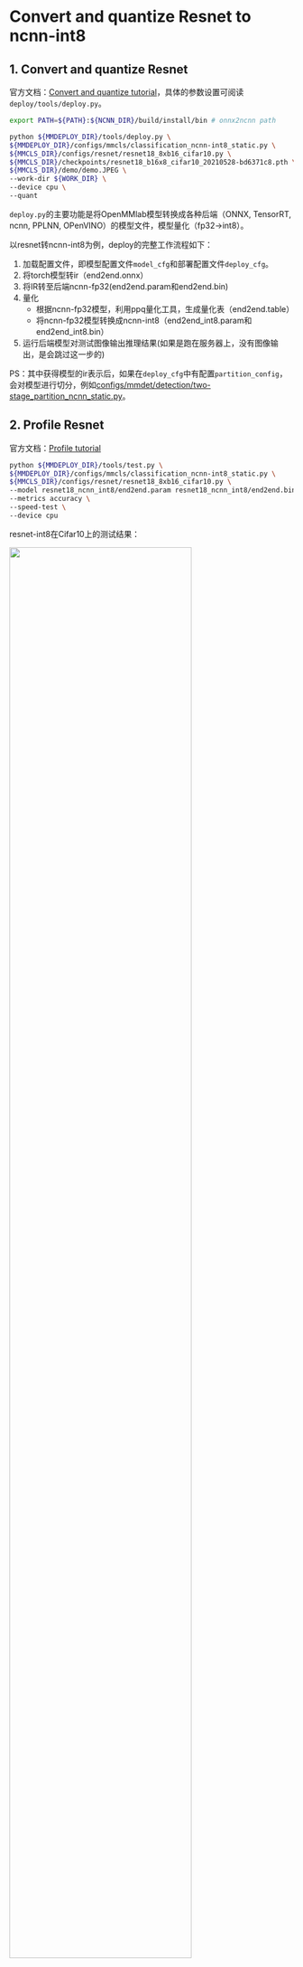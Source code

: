 # Convert and quantize Resnet to ncnn-int8

## 1. Convert and quantize Resnet

官方文档：[Convert and quantize tutorial](https://github.com/open-mmlab/mmdeploy/blob/master/docs/zh_cn/02-how-to-run/quantize_model.md)，具体的参数设置可阅读`deploy/tools/deploy.py`。

```bash
export PATH=${PATH}:${NCNN_DIR}/build/install/bin # onnx2ncnn path

python ${MMDEPLOY_DIR}/tools/deploy.py \
${MMDEPLOY_DIR}/configs/mmcls/classification_ncnn-int8_static.py \
${MMCLS_DIR}/configs/resnet/resnet18_8xb16_cifar10.py \
${MMCLS_DIR}/checkpoints/resnet18_b16x8_cifar10_20210528-bd6371c8.pth \
${MMCLS_DIR}/demo/demo.JPEG \
--work-dir ${WORK_DIR} \
--device cpu \
--quant
```

`deploy.py`的主要功能是将OpenMMlab模型转换成各种后端（ONNX, TensorRT, ncnn, PPLNN, OPenVINO）的模型文件，模型量化（fp32->int8）。

以resnet转ncnn-int8为例，deploy的完整工作流程如下：
1. 加载配置文件，即模型配置文件`model_cfg`和部署配置文件`deploy_cfg`。
2. 将torch模型转ir（end2end.onnx）
3. 将IR转至后端ncnn-fp32(end2end.param和end2end.bin)
4. 量化
    - 根据ncnn-fp32模型，利用ppq量化工具，生成量化表（end2end.table）
    - 将ncnn-fp32模型转换成ncnn-int8（end2end_int8.param和end2end_int8.bin）
5. 运行后端模型对测试图像输出推理结果(如果是跑在服务器上，没有图像输出，是会跳过这一步的)


PS：其中获得模型的ir表示后，如果在`deploy_cfg`中有配置`partition_config`，会对模型进行切分，例如[configs/mmdet/detection/two-stage_partition_ncnn_static.py](https://github.com/open-mmlab/mmdeploy/blob/master/configs/mmdet/detection/two-stage_partition_ncnn_static.py)。

## 2. Profile Resnet

官方文档：[Profile tutorial](https://github.com/open-mmlab/mmdeploy/blob/master/docs/zh_cn/02-how-to-run/profile_model.md)

```bash
python ${MMDEPLOY_DIR}/tools/test.py \
${MMDEPLOY_DIR}/configs/mmcls/classification_ncnn-int8_static.py \
${MMCLS_DIR}/configs/resnet/resnet18_8xb16_cifar10.py \
--model resnet18_ncnn_int8/end2end.param resnet18_ncnn_int8/end2end.bin \
--metrics accuracy \
--speed-test \
--device cpu
```

resnet-int8在Cifar10上的测试结果：

<left><img src="images/resnet18_ncnn_int8_cifar10.png" width="80%"></left>

resnet-fp32在Cifar10上的测试结果：
<left><img src="images/resnet18_ncnn_fp32_cifar10.png" width="80%"></left>

<table width=600 border=1>
<tr align=center> <td> Model </td> <td> dataset </td> <td> fp32 top-1 (%) </td> <td> fp32 FPS </td> <td> int8 top-1 (%) </td> <td> int8 FPS </td> </tr>
<tr align=center> <td> Resnet18 </td> <td> Cifar10 </td> <td> 94.82 </td> <td> 134.50 </td> <td> 94.80 </td> <td> 176.30 </td> </tr>
</table>

resnet18在量化后，cifar10上的精度下降0.2个点，但是FPS增加了将近31%。

官方提供的[benchmark](https://github.com/open-mmlab/mmdeploy/blob/master/docs/zh_cn/03-benchmark/quantization.md)：

<left><img src="images/resnet18_ncnn_benchmark.png" width="60%"></left>

## 3. Operation Rewriting

参考：
[记录 mmdeploy 部署 ViT 到 ncnn](https://zhuanlan.zhihu.com/p/505481568)

### 3.1 解决算子不匹配的问题

无论是将Pytorch模型转ONNX模型，还是在将ONNX模型转NCNN模型的过程中，都可能会遇到不同推理框架下算子不匹配的问题。

例如在将ViT模型部署至ncnn的过程中，ONNX是不支持`MultiheadAttention`这个算子的，但是ncnn支持。

- [onnx算子表](https://github.com/onnx/onnx/blob/main/docs/Operators.md)
- [ncnn算子表](https://github.com/Tencent/ncnn/blob/master/docs/developer-guide/operators.md#multiheadattention:~:text=support_inplace-,MultiHeadAttention,-split%20q%20k)

首先看`mmcls/backbones/vision_transformer.py`，在`TransformerEncoderLayer`的定义中使用了`MultiheadAttention`操作。

`MultiheadAttention`的具体实现位于`mmcls/models/utils/attention.py`。

由于ONNX不支持`MultiheadAttention`这个算子，在torch2onnx的时候，会将其拆开。然而在ncnn中是有这个算子的，所以要在要将`MultiheadAttention`打包成一个算子转成的onnx模型。

在[mmdeploy-tutorial](https://github.com/open-mmlab/mmdeploy/blob/master/docs/zh_cn/05-tutorial/04_onnx_custom_op.md#%E8%87%AA%E5%AE%9A%E4%B9%89-onnx-%E7%AE%97%E5%AD%90)中介绍了在torch2onnx过程中自定义onnx算子的方法。（非常👍）

mmdeploy采用了第三种自定义onnx算子的方法，用`torch.autograd.Function`来把算子的底层调用封装起来，并在其中定义了`symbolic`静态方法，那么该`Function`在执行`torch.onnx.export()`时就可以根据`symbolic`中定义的规则转换成 ONNX 算子。

而针对`MultiheadAttention`这个算子，mmdeploy对其`forward`方法进行了重写。

```Python
# mmdeploy/codebase/mmcls/models/utils/attention.py
@FUNCTION_REWRITER.register_rewriter(
    func_name='mmcls.models.utils.attention.MultiheadAttention.forward',
    backend=Backend.NCNN.value)
def multiheadattention__forward__ncnn(ctx, self, qkv_input):
    
    ...

    out = MultiHeadAttentionop.apply(qkv_input, qkv_input, qkv_input, q_weight,
                                     q_bias, k_weight, k_bias, v_weight,
                                     v_bias, o_weight, o_bias, self.embed_dims,
                                     self.num_heads)
    return out
```

最后一行代码前都是关于权重的预处理过程，而最后一行调用了`MultiHeadAttentionop.apply`。接着跳转就会发现`MultiHeadAttentionop`是`torch.autograd.Function`的子类，其中实现了`symbolic`静态方法。因此，在将`MultiheadAttention`这个算子从Pytorch转至onnx时，就会按照`symbolic`方法中的定义，生成一个名为`mmdeploy::MultiHeadAttention`的ONNX算子。

```Python
# mmdeploy/mmcv/cnn/transformer.py
class MultiHeadAttentionop(torch.autograd.Function):
    """Create onnx::MultiHeadAttention op."""

    @staticmethod
    def forward(ctx, q: Tensor, k: Tensor, v: Tensor, q_weight: Tensor,
                q_bias: Tensor, k_weight: Tensor, k_bias: Tensor,
                v_weight: Tensor, v_bias: Tensor, o_weight: Tensor,
                o_bias: Tensor, embed_dims: int, num_heads: int) -> Tensor:
        return torch.rand_like(q)

    @staticmethod
    def symbolic(g, q: torch._C.Value, k: torch._C.Value, v: torch._C.Value,
                 q_weight: torch._C.Value, q_bias: torch._C.Value,
                 k_weight: torch._C.Value, k_bias: torch._C.Value,
                 v_weight: torch._C.Value, v_bias: torch._C.Value,
                 o_weight: torch._C.Value, o_bias: torch._C.Value,
                 embed_dims: int, num_heads: int):

        q_weight.setDebugName('q_weight')
        q_bias.setDebugName('q_bias')

        k_weight.setDebugName('k_weight')
        k_bias.setDebugName('k_bias')

        v_weight.setDebugName('v_weight')
        v_bias.setDebugName('v_bias')

        o_weight.setDebugName('o_weight')
        o_bias.setDebugName('o_bias')

        return g.op(
            'mmdeploy::MultiHeadAttention',
            q,
            k,
            v,
            q_weight,
            q_bias,
            k_weight,
            k_bias,
            v_weight,
            v_bias,
            o_weight,
            o_bias,
            embed_dim_i=embed_dims,
            num_heads_i=num_heads)
```

可以看到在`forward`方法中并未实现MultiHeadAttention的具体推理逻辑，但是确保了输入的数目和输出的张量的维度是正确的。如果不用onnxruntime做推理，那么forward的具体逻辑就可以不实现，但是需要确保输入的数目和输出的维度是正确的。因为关注的是模型转换能否正确的转换这个算子，没有考虑onnxruntime的推理结果。

而考虑到量化的过程中，需要调用ppq对模型的权重进行量化，同样需要确保在ppq中实现MultiHeadAttention这个算子。

### 3.2 重写机制

参考：[mmdeploy-support_new_model](https://github.com/open-mmlab/mmdeploy/blob/master/docs/zh_cn/07-developer-guide/support_new_model.md)

重写的代码位于`mmdeploy/core/rewriters`。

该module中实现了三个重写类：`FuctionRewriter`，`ModuleRewriter`和`SymbolicRewriter`类。而在`RewriterManager`类中定义了三个属性，分别是三个重写类的实例。

**记录重写信息**

`RewriterManager`类的实例`REWRITER_MANAGER`是一个全局变量。当我们需要重写function，module或者symbolic时，需要调用`REWRITER_MANAGER`的对应属性`FUNCTION_REWRITER`, `MODULE_REWRITER`或`SYMBOLIC_REWRITER`中的`regisyer_xxx()`方法，从而将重写信息记录在该属性的`_registry`中。

**重写的实现**

对于function和symbolic，重写过程由`RewriterContext`进行管理，其`enter()`方法中又调用了`REWRITER_MANAGER`对象中`FUNCTION_REWRITER`属性和`SYMBOLIC_REWRITER`属性的`enter()`方法。而具体重写过程的实现就是在`enter()`方法中实现的。

对于model，重写过程被包装在`patch_model`方法中，其中直接调用了`MODULE_REWRITER`的`patch_model`方法。

**何时启动重写**

mmdeploy在`mmdeploy/apis/onnx/export.py`中包装了`torch.onnx.export`方法。

在调用`torch.onnx.export`将torch模型转至onnx前，调用了`RewriterContext`和`patch_model`对需要重写的fucntion，symbolic和model先进行了重写。



<img src="images/Rewiter.png" width="80%">

















